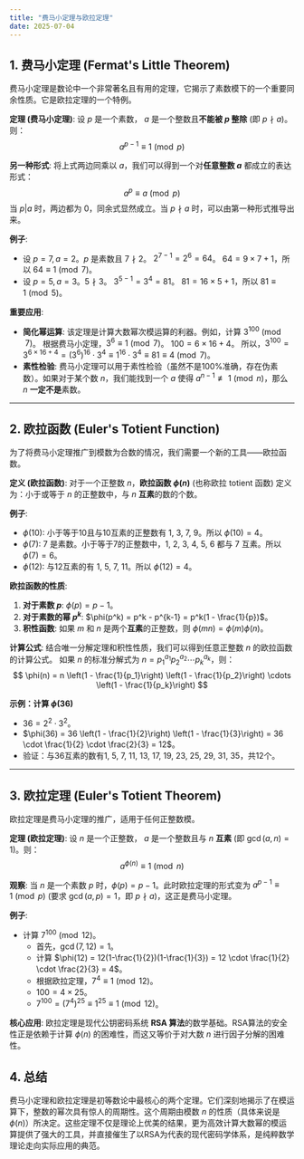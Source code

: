 ```yaml
---
title: "费马小定理与欧拉定理"
date: 2025-07-04
---
```


## 1. 费马小定理 (Fermat's Little Theorem)

费马小定理是数论中一个非常著名且有用的定理，它揭示了素数模下的一个重要同余性质。它是欧拉定理的一个特例。

**定理 (费马小定理)**:
设 $p$ 是一个素数， $a$ 是一个整数且**不能被 $p$ 整除** (即 $p \nmid a$)。则：
$$ a^{p-1} \equiv 1 \pmod{p} $$

**另一种形式**:
将上式两边同乘以 $a$，我们可以得到一个对**任意整数 $a$** 都成立的表达形式：
$$ a^p \equiv a \pmod{p} $$
当 $p | a$ 时，两边都为 0，同余式显然成立。当 $p \nmid a$ 时，可以由第一种形式推导出来。

**例子**:
-   设 $p=7, a=2$。$p$ 是素数且 $7 \nmid 2$。
    $2^{7-1} = 2^6 = 64$。
    $64 = 9 \times 7 + 1$，所以 $64 \equiv 1 \pmod{7}$。
-   设 $p=5, a=3$。$5 \nmid 3$。
    $3^{5-1} = 3^4 = 81$。
    $81 = 16 \times 5 + 1$，所以 $81 \equiv 1 \pmod{5}$。

**重要应用**:
-   **简化幂运算**: 该定理是计算大数幂次模运算的利器。例如，计算 $3^{100} \pmod{7}$。
    根据费马小定理，$3^6 \equiv 1 \pmod{7}$。
    $100 = 6 \times 16 + 4$。
    所以，$3^{100} = 3^{6 \times 16 + 4} = (3^6)^{16} \cdot 3^4 \equiv 1^{16} \cdot 3^4 \equiv 81 \equiv 4 \pmod{7}$。
-   **素性检验**: 费马小定理可以用于素性检验（虽然不是100%准确，存在伪素数）。如果对于某个数 $n$，我们能找到一个 $a$ 使得 $a^{n-1} \not\equiv 1 \pmod{n}$，那么 $n$ **一定不是**素数。

---

## 2. 欧拉函数 (Euler's Totient Function)

为了将费马小定理推广到模数为合数的情况，我们需要一个新的工具——欧拉函数。

**定义 (欧拉函数)**:
对于一个正整数 $n$，**欧拉函数 $\phi(n)$** (也称欧拉 totient 函数) 定义为：小于或等于 $n$ 的正整数中，与 $n$ **互素**的数的个数。

**例子**:
-   $\phi(10)$: 小于等于10且与10互素的正整数有 1, 3, 7, 9。所以 $\phi(10) = 4$。
-   $\phi(7)$: 7 是素数。小于等于7的正整数中，1, 2, 3, 4, 5, 6 都与 7 互素。所以 $\phi(7) = 6$。
-   $\phi(12)$: 与12互素的有 1, 5, 7, 11。所以 $\phi(12) = 4$。

**欧拉函数的性质**:
1.  **对于素数 $p$**: $\phi(p) = p-1$。
2.  **对于素数的幂 $p^k$**: $\phi(p^k) = p^k - p^{k-1} = p^k(1 - \frac{1}{p})$。
3.  **积性函数**: 如果 $m$ 和 $n$ 是两个**互素**的正整数，则 $\phi(mn) = \phi(m)\phi(n)$。

**计算公式**:
结合唯一分解定理和积性性质，我们可以得到任意正整数 $n$ 的欧拉函数的计算公式。
如果 $n$ 的标准分解式为 $n = p_1^{a_1} p_2^{a_2} \cdots p_k^{a_k}$，则：
$$ \phi(n) = n \left(1 - \frac{1}{p_1}\right) \left(1 - \frac{1}{p_2}\right) \cdots \left(1 - \frac{1}{p_k}\right) $$

**示例：计算 $\phi(36)$**
-   $36 = 2^2 \cdot 3^2$。
-   $\phi(36) = 36 \left(1 - \frac{1}{2}\right) \left(1 - \frac{1}{3}\right) = 36 \cdot \frac{1}{2} \cdot \frac{2}{3} = 12$。
-   验证：与36互素的数有1, 5, 7, 11, 13, 17, 19, 23, 25, 29, 31, 35，共12个。

---

## 3. 欧拉定理 (Euler's Totient Theorem)

欧拉定理是费马小定理的推广，适用于任何正整数模。

**定理 (欧拉定理)**:
设 $n$ 是一个正整数， $a$ 是一个整数且与 $n$ **互素** (即 $\gcd(a, n)=1$)。则：
$$ a^{\phi(n)} \equiv 1 \pmod{n} $$

**观察**:
当 $n$ 是一个素数 $p$ 时，$\phi(p) = p-1$。此时欧拉定理的形式变为 $a^{p-1} \equiv 1 \pmod{p}$ (要求 $\gcd(a, p)=1$，即 $p \nmid a$)，这正是费马小定理。

**例子**:
-   计算 $7^{100} \pmod{12}$。
    -   首先，$\gcd(7, 12)=1$。
    -   计算 $\phi(12) = 12(1-\frac{1}{2})(1-\frac{1}{3}) = 12 \cdot \frac{1}{2} \cdot \frac{2}{3} = 4$。
    -   根据欧拉定理，$7^4 \equiv 1 \pmod{12}$。
    -   $100 = 4 \times 25$。
    -   $7^{100} = (7^4)^{25} \equiv 1^{25} \equiv 1 \pmod{12}$。

**核心应用**:
欧拉定理是现代公钥密码系统 **RSA 算法**的数学基础。RSA算法的安全性正是依赖于计算 $\phi(n)$ 的困难性，而这又等价于对大数 $n$ 进行因子分解的困难性。

## 4. 总结

费马小定理和欧拉定理是初等数论中最核心的两个定理。它们深刻地揭示了在模运算下，整数的幂次具有惊人的周期性。这个周期由模数 $n$ 的性质（具体来说是 $\phi(n)$）所决定。这些定理不仅是理论上优美的结果，更为高效计算大数幂的模运算提供了强大的工具，并直接催生了以RSA为代表的现代密码学体系，是纯粹数学理论走向实际应用的典范。 